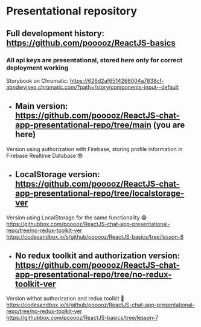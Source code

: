 # Presentational repository
## Full development history: https://github.com/pooooz/ReactJS-basics
### All api keys are presentational, stored here only for correct deployment working
Storybook on Chromatic: https://626d2af6514268004a7838cf-abndwvjseq.chromatic.com/?path=/story/components-input--default

- ## Main version: https://github.com/pooooz/ReactJS-chat-app-presentational-repo/tree/main (you are here)
Version using authorization with Firebase, storing profile information in Firebase Realtime Database :sunglasses:

- ## LocalStorage version: https://github.com/pooooz/ReactJS-chat-app-presentational-repo/tree/localstorage-ver
Version using LocalStorage for the same functionality :grin: <br>
https://githubbox.com/pooooz/ReactJS-chat-app-presentational-repo/tree/no-redux-toolkit-ver <br>
https://codesandbox.io/s/github/pooooz/ReactJS-basics/tree/lesson-8

- ## No redux toolkit and authorization version: https://github.com/pooooz/ReactJS-chat-app-presentational-repo/tree/no-redux-toolkit-ver
Version withot authorization and redux toolkit :monocle_face: <br>
https://codesandbox.io/s/github/pooooz/ReactJS-chat-app-presentational-repo/tree/no-redux-toolkit-ver <br>
https://githubbox.com/pooooz/ReactJS-basics/tree/lesson-7
